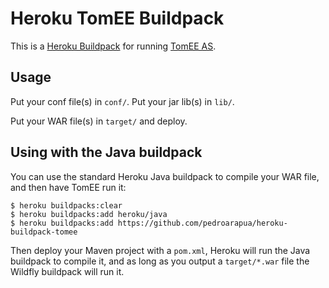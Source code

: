 # Heroku TomEE Buildpack

This is a [Heroku Buildpack](https://devcenter.heroku.com/articles/buildpacks) for running [TomEE AS](https://tomee.apache.org/).

## Usage

Put your conf file(s) in `conf/`.
Put your jar lib(s) in `lib/`.

Put your WAR file(s) in `target/` and deploy.

## Using with the Java buildpack

You can use the standard Heroku Java buildpack to compile your WAR file, and then have TomEE run it:

```sh-session
$ heroku buildpacks:clear
$ heroku buildpacks:add heroku/java
$ heroku buildpacks:add https://github.com/pedroarapua/heroku-buildpack-tomee
```

Then deploy your Maven project with a `pom.xml`, Heroku will run the Java buildpack to compile it, and as long as you output a `target/*.war` file the Wildfly buildpack will run it.
